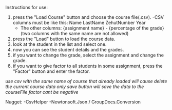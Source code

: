 Instructions for use:
1. press the "Load Course" button and choose the course file(.csv).
	-CSV columns must be like this:
	Name
	LastName
	ZehutNumber
	Year
	- The other columns:
	{assignment name} - {percentage of the grade} (two columns with the same name are not allowed)
3. press the "Load" button to load the course data.
4. look at the student in the list and select one.
5. now you can see the student details and the grades.
6. if you want to change the grade, select the assignment and change the grade.
7. if you want to give factor to all students in some assignment, press the "Factor" button and enter the factor.

*use csv with the same name of course that already loaded will cause delete the current course data*
*only save button will save the data to the courseFile*
*factor cant be negative*

Nugget:
-CsvHelper
-Newtonsoft.Json / GroupDocs.Conversion
